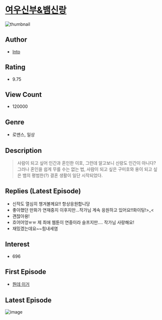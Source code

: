 # [여우신부&뱀신랑](https://comic.naver.com/bestChallenge/list?titleId=790199)
![thumbnail](https://image-comic.pstatic.net/user_contents_data/challenge_comic/2022/07/09/338333/thumbnail_434x33069a3b121_f608_427c_b1d7_ad5894a8c2be_00005178.JPEG)

## Author
- [Into](https://comic.naver.com/artistTitle?id=338333)

## Rating
- 9.75

## View Count
- 120000

## Genre
- 로맨스, 일상

## Description
> 사람이 되고 싶어 인간과 혼인한 이호, 그런데 알고보니 신랑도 인간이 아니다? 그러나 혼인을 쉽게 무를 수는 없는 법, 사람이 되고 싶은 구미호와 용이 되고 싶은 뱀의 평범한(?) 결혼 생활이 일단 시작되었다.

## Replies (Latest Episode)
- 신작도 열심히 챙겨볼께요!! 항상응원합니당
- 좋아했던 만화가 연재중지 이후지만...작가님 계속 응원하고 있어요!!화이팅!>_<
- 괜찮아용!
- 흐어어엉ㅠㅠ 제 최애 웹툰이 연중이라 슬프지만.... 작가님 사랑해요!
- 재밌겠는데요~~힘내세염

## Interest
- 696

## First Episode
- [뭔데 이거](https://comic.naver.com/bestChallenge/detail?titleId=790199&no=1)

## Latest Episode
![image](https://image-comic.pstatic.net/user_contents_data/challenge_comic/2022/08/20/338333/upload_7161397619479372343.jpeg)
